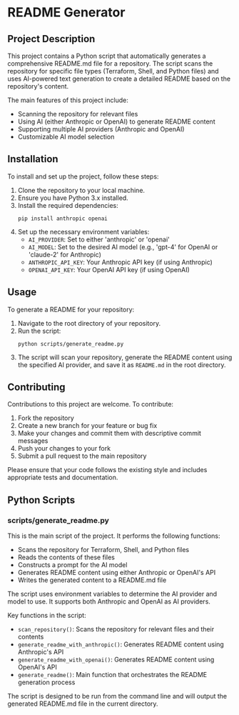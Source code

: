 # README Generator

## Project Description

This project contains a Python script that automatically generates a comprehensive README.md file for a repository. The script scans the repository for specific file types (Terraform, Shell, and Python files) and uses AI-powered text generation to create a detailed README based on the repository's content.

The main features of this project include:

- Scanning the repository for relevant files
- Using AI (either Anthropic or OpenAI) to generate README content
- Supporting multiple AI providers (Anthropic and OpenAI)
- Customizable AI model selection

## Installation

To install and set up the project, follow these steps:

1. Clone the repository to your local machine.
2. Ensure you have Python 3.x installed.
3. Install the required dependencies:
   ```
   pip install anthropic openai
   ```
4. Set up the necessary environment variables:
   - `AI_PROVIDER`: Set to either 'anthropic' or 'openai'
   - `AI_MODEL`: Set to the desired AI model (e.g., 'gpt-4' for OpenAI or 'claude-2' for Anthropic)
   - `ANTHROPIC_API_KEY`: Your Anthropic API key (if using Anthropic)
   - `OPENAI_API_KEY`: Your OpenAI API key (if using OpenAI)

## Usage

To generate a README for your repository:

1. Navigate to the root directory of your repository.
2. Run the script:
   ```
   python scripts/generate_readme.py
   ```
3. The script will scan your repository, generate the README content using the specified AI provider, and save it as `README.md` in the root directory.

## Contributing

Contributions to this project are welcome. To contribute:

1. Fork the repository
2. Create a new branch for your feature or bug fix
3. Make your changes and commit them with descriptive commit messages
4. Push your changes to your fork
5. Submit a pull request to the main repository

Please ensure that your code follows the existing style and includes appropriate tests and documentation.

## Python Scripts

### scripts/generate_readme.py

This is the main script of the project. It performs the following functions:

- Scans the repository for Terraform, Shell, and Python files
- Reads the contents of these files
- Constructs a prompt for the AI model
- Generates README content using either Anthropic or OpenAI's API
- Writes the generated content to a README.md file

The script uses environment variables to determine the AI provider and model to use. It supports both Anthropic and OpenAI as AI providers.

Key functions in the script:

- `scan_repository()`: Scans the repository for relevant files and their contents
- `generate_readme_with_anthropic()`: Generates README content using Anthropic's API
- `generate_readme_with_openai()`: Generates README content using OpenAI's API
- `generate_readme()`: Main function that orchestrates the README generation process

The script is designed to be run from the command line and will output the generated README.md file in the current directory.